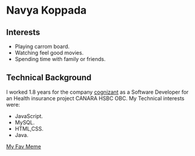 # Navya Koppada 

## Interests

* Playing carrom board.
* Watching feel good movies.
* Spending time with family or friends.

## Technical Background 

I worked 1.8 years for the company  [cognizant](https://www.cognizant.com/us/en/about-cognizant "Cognizant Technologies") as a Software Developer for an Health insurance project CANARA HSBC OBC.
My Technical interests were:
* JavaScript.
* MySQL.
* HTML,CSS.
* Java.

[My Fav Meme](https://cdn.shopify.com/s/files/1/0435/1216/8606/files/Coffee-is-ready-Coffee-Memes_480x480.jpg?v=1633902188)
